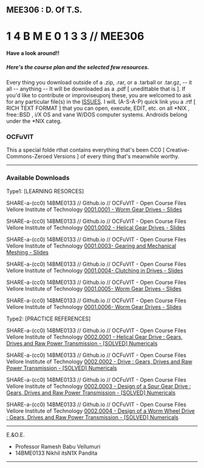 ## MEE306 : D. Of T.S.
# 1 4 B M E 0 1 3 3  // MEE306
#### Have a look around!!
##### Here's the course plan and the selected few resources.
Every thing you download outside of a .zip, .rar, or a .tarball or .tar.gz, -- it all -- anything -- It will be downloaded as a .pdf [ unedittable that is ].
If you'd like to contribute or improviseuponj these, you are welcomed to ask for any particular file(s) in the [ISSUES](HTTP://GITHUB.COM/14BME0133/MEE306/issues). I wilL (A-S-A-P) quick link you a .rtf [ RICH TEXT FORMAT ] that you can open, execute, EDIT, etc. on all *NIX , free::BSD , i/X OS and vane W/DOS computer systems. Androids belong under the *NIX categ.


### OCFuVIT
This a special folde rthat contains everything that's been CC0 [ Creative-Commons-Zeroed Versions ] of every thing that's meanwhile worthy.

---

### Available Downloads 

Type1: [LEARNING RESORCES]

SHARE-a-(cc0) 14BME0133 // Github.io // OCFuVIT - Open Course Files Vellore Institute of Technology
[ 0001.0001 - Worm Gear Drives - Slides ](./OCFuVIT/SLIDESWormGearDrives.pdf)

SHARE-a-(cc0) 14BME0133 // Github.io // OCFuVIT - Open Course Files Vellore Institute of Technology
[ 0001.0002 - Helical Gear Drives - Slides ](/OCFuVIT/SLIDESHelicalGearDrives.pdf)

SHARE-a-(cc0) 14BME0133 // Github.io // OCFuVIT - Open Course Files Vellore Institute of Technology
[ 0001.0003- Gearing and Mechanical Meshing - Slides ](/OCFuVIT/SLIDESgearing101.pdf)

SHARE-a-(cc0) 14BME0133 // Github.io // OCFuVIT - Open Course Files Vellore Institute of Technology
[ 0001.0004- Clutching in Drives - Slides ](/OCFuVIT/SLIDESClutching.pdf)

SHARE-a-(cc0) 14BME0133 // Github.io // OCFuVIT - Open Course Files Vellore Institute of Technology
[ 0001.0005- Worm Gear Drives - Slides ](/OCFuVIT/SLIDESBevelGearDrives.pdf)

SHARE-a-(cc0) 14BME0133 // Github.io // OCFuVIT - Open Course Files Vellore Institute of Technology
[ 0001.0006- Worm Gear Drives - Slides ](/OCFuVIT/SLIDESBraking.pdf)
  
Type2: [PRACTICE REFERENCES]

SHARE-a-(cc0) 14BME0133 // Github.io // OCFuVIT - Open Course Files Vellore Institute of Technology
[ 0002.0001 - Helical Gear Drive : Gears, Drives and Raw Power Transmission - [SOLVED] Numericals ](/OCFuVIT/NUMERICALHelicalGearDrive.pdf)

SHARE-a-(cc0) 14BME0133 // Github.io // OCFuVIT - Open Course Files Vellore Institute of Technology
[ 0002.0002 - Drive : Gears, Drives and Raw Power Transmission - [SOLVED] Numericals ](/OCFuVIT/NUMERICALGearingRackAndPinion.pdf)

SHARE-a-(cc0) 14BME0133 // Github.io // OCFuVIT - Open Course Files Vellore Institute of Technology
[ 0002.0003 - Design of a Spur Gear Drive : Gears, Drives and Raw Power Transmission - [SOLVED] Numericals ](/OCFuVIT/NUMERICALDesignOfSpurGearDrive.pdf)

SHARE-a-(cc0) 14BME0133 // Github.io // OCFuVIT - Open Course Files Vellore Institute of Technology
[ 0002.0004 - Design of a Worm Wheel Drive : Gears, Drives and Raw Power Transmission - [SOLVED] Numericals ](/OCFuVIT/NUMERICALWormWheelDrive.pdf)
  
  
  
 ---
 
 E.&O.E.
 
  - Professor Ramesh Babu Vellumuri
  - 14BME0133 Nikhil itsN1X Pandita
  
---

<eof>
